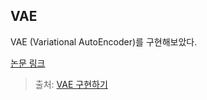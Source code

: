 ## VAE

VAE (Variational AutoEncoder)를 구현해보았다.

[논문 링크](https://arxiv.org/pdf/1312.6114.pdf)

> 출처: [VAE 구현하기](https://velog.io/@hong_journey/VAEVariational-AutoEncoder-%EA%B5%AC%ED%98%84%ED%95%98%EA%B8%B0)
